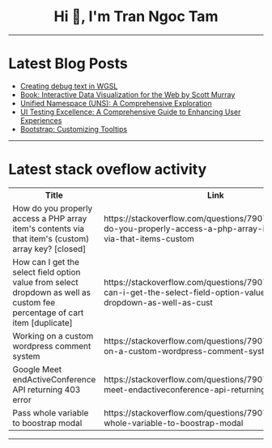 <h1 align="center">Hi 👋, I'm Tran Ngoc Tam</h1>

---

# Latest Blog Posts 
<!-- BLOG-POST-LIST:START -->
- [Creating debug text in WGSL](https://dev.to/ndesmic/creating-debug-text-in-wgsl-10hd)
- [Book: Interactive Data Visualization for the Web by Scott Murray](https://dev.to/airtucha/book-interactive-data-visualization-for-the-web-by-scott-murray-1gge)
- [Unified Namespace &lpar;UNS&rpar;: A Comprehensive Exploration](https://dev.to/juslee/unified-namespace-uns-a-comprehensive-exploration-32nk)
- [UI Testing Excellence: A Comprehensive Guide to Enhancing User Experiences](https://dev.to/misterankit/ui-testing-excellence-a-comprehensive-guide-to-enhancing-user-experiences-4dgm)
- [Bootstrap: Customizing Tooltips](https://dev.to/tailwine/bootstrap-customizing-tooltips-3k2e)
<!-- BLOG-POST-LIST:END -->

---

# Latest stack oveflow activity
<table>
  <tr><th>Title</th><th>Link</th></tr>
  <!-- STACKOVERFLOW:START --><tr><td>How do you properly access a PHP array item&#39;s contents via that item&#39;s &lpar;custom&rpar; array key? [closed]</td><td>https://stackoverflow.com/questions/79076515/how-do-you-properly-access-a-php-array-items-contents-via-that-items-custom</td></tr><tr><td>How can I get the select field option value from select dropdown as well as custom fee percentage of cart item [duplicate]</td><td>https://stackoverflow.com/questions/79076362/how-can-i-get-the-select-field-option-value-from-select-dropdown-as-well-as-cust</td></tr><tr><td>Working on a custom wordpress comment system</td><td>https://stackoverflow.com/questions/79076273/working-on-a-custom-wordpress-comment-system</td></tr><tr><td>Google Meet endActiveConference API returning 403 error</td><td>https://stackoverflow.com/questions/79076207/google-meet-endactiveconference-api-returning-403-error</td></tr><tr><td>Pass whole variable to boostrap modal</td><td>https://stackoverflow.com/questions/79075914/pass-whole-variable-to-boostrap-modal</td></tr><!-- STACKOVERFLOW:END -->
</table>

---


